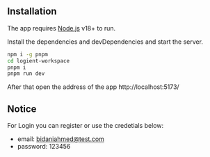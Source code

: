 
## Installation

The app requires [Node.js](https://nodejs.org/) v18+ to run.

Install the dependencies and devDependencies and start the server.

```sh
npm i -g pnpm
cd logient-workspace
pnpm i
pnpm run dev
```
After that open the address of the app http://localhost:5173/

## Notice
For Login you can register or use the credetials below:
- email: bidaniahmed@test.com
- password: 123456